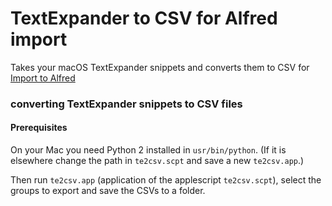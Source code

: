 # TextExpander to CSV for Alfred import

Takes your macOS TextExpander snippets and converts them to CSV for [Import to Alfred](https://github.com/derickfay/import-alfred-snippets)

### converting TextExpander snippets to CSV files

#### Prerequisites 

On your Mac you need Python 2 installed in `usr/bin/python`. (If it is elsewhere change the path in `te2csv.scpt` and save a new `te2csv.app`.)

Then run `te2csv.app` (application of the applescript `te2csv.scpt`), select the groups to export and save the CSVs to a folder.

